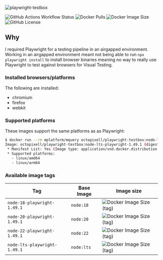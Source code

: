 ![playwright-testbox](https://socialify.git.ci/Octopixell/playwright-testbox/image?description=1&issues=1&language=1&name=1&owner=1&pattern=Circuit+Board&pulls=1&theme=Light)

![GitHub Actions Workflow Status](https://img.shields.io/github/actions/workflow/status/octopixell/playwright-testbox/.github%2Fworkflows%2Fbuild-and-publish.yml)
![Docker Pulls](https://img.shields.io/docker/pulls/octopixell/playwright-testbox)
![Docker Image Size](https://img.shields.io/docker/image-size/octopixell/playwright-testbox)
![GitHub License](https://img.shields.io/github/license/octopixell/playwright-testbox)


## Why

I required Playwright for a testing pipeline in an airgapped environment. Working in an airgapped environment meant not being able to run `npx playwright install` to install browser binaries meaning no way to really use Playwright to test against browsers for Visual Testing.

### Installed browsers/platforms

The following are installed:

- chromium
- firefox
- webkit

### Supported platforms

These images support the same platforms as as Playwright:

```bash
$ docker run --rm mplatform/mquery octopixell/playwright-testbox:node-lts
Image: octopixell/playwright-testbox:node-lts-playwright-1.49.1 (digest: sha256:a2ae4aabf386a51d46eebb10f66dced98ab7d5e96c3f29061d40df5765755f1e)
 * Manifest List: Yes (Image type: application/vnd.docker.distribution.manifest.list.v2+json)
 * Supported platforms:
   - linux/amd64
   - linux/arm64
```

### Available image tags

| Tag | Base Image | Image size |
| --- | ---------- | ---------- |
| `node-18-playwright-1.49.1` | `node:18` | ![Docker Image Size (tag)](https://img.shields.io/docker/image-size/octopixell/playwright-testbox/node-18-playwright-1.49.1) |
| `node-20-playwright-1.49.1` | `node:20` | ![Docker Image Size (tag)](https://img.shields.io/docker/image-size/octopixell/playwright-testbox/node-20-playwright-1.49.1) |
| `node-22-playwright-1.49.1` | `node:22` | ![Docker Image Size (tag)](https://img.shields.io/docker/image-size/octopixell/playwright-testbox/node-22-playwright-1.49.1) |
| `node-lts-playwright-1.49.1` | `node:lts` | ![Docker Image Size (tag)](https://img.shields.io/docker/image-size/octopixell/playwright-testbox/node-lts-playwright-1.49.1) |